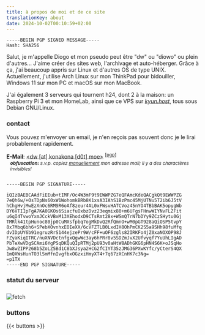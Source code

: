```yaml
---
title: à propos de moi et de ce site
translationKey: about
date: 2024-10-02T00:10:59+02:00
---
```


<span style="user-select: all;">

```plain
-----BEGIN PGP SIGNED MESSAGE-----
Hash: SHA256
```

Salut, je m'appelle Diogo et mon pseudo peut être "dw" ou "diowo" ou plein d'autres... J'aime créer des sites web, l'archivage et auto-héberger. Grâce à ça, j'ai beaucoup appris sur Linux et d'autres OS de type UNIX. Actuellement, j'utilise Arch Linux sur mon ThinkPad pour bidouiller, Windows 11 sur mon PC et macOS sur mon MacBook.

J'ai également 3 serveurs qui tournent h24, dont 2 à la maison: un Raspberry Pi 3 et mon HomeLab, ainsi que ce VPS sur *[kyun.host](https://kyun.host)*, tous sous Debian GNU/Linux.

### contact

Vous pouvez m'envoyer un email, je n'en reçois pas souvent donc je le lirai probablement rapidement.

**E-Mail**: <a href="mailto:%64%77%40%6b%6f%6e%61%6b%6f%6e%61%2e%6d%6f%65"><⁪⁪⁪d⁪⁪w⁪⁪ ⁪⁪[⁪⁪a⁪⁪t⁪⁪]⁪⁪ k⁪⁪o⁪⁪n⁪⁪a⁪⁪k⁪⁪o⁪⁪n⁪⁪a⁪⁪ ⁪⁪[⁪⁪d⁪⁪0⁪⁪t⁪⁪]⁪⁪ ⁪⁪m⁪⁪o⁪⁪e⁪⁪></a> <sup>[[pgp](/dw%20(F646EDE4)%20%E2%80%93%20Public.asc)]</sup>

<p style="position: relative; bottom: 12px; margin-bottom: 0; font-size: 12px; margin-left: 10px;"><i><b>obfuscation:</b> s.v.p. copiez <u>manuellement</u> mon adresse mail; il y a des charactères invisibles!</i></p>

```plain
-----BEGIN PGP SIGNATURE-----

iQIzBAEBCAAdFiEEub+tIMF/Oc4W3mF9t9EWWPZG7eQFAmcKdeQACgkQt9EWWPZG
7eQh6w/+OsTDpNs60xW1WohomkBRb8K1xsA3IAhS1BzPmc45MjUTNu5T2ib6J5tV
hChgHvjMwEzXnOc6RM9R6oAf8zeur4AL0xFWsvHATCVoz45nYO4TBbBAK5opygWb
DY6VTIIpFgA7KA0GKOs6SiacfuOxbzDvz23eqmix80+m6UFgsFHnwWIYNvFLZFit
u6qI4TvwoYxmJCckVBxM13XEhodxD9CTsRmt28x+WSmQTrN7bDYy9ZCzSHytu0Gj
TMRlk41tpHunoc80jp0CuMXsfpbq7ogMkDvQ2RfQmnO+wM0pGT928aQiOSP5tvpY
8x7Mbq6bh6+SPebXOvnhxEOIeXX/6cVFZTLB0LxdIH8OhPmCK2S5a9SHh98fuMfq
dvIDpUY6b91egruzRrS144ejzePr9W/cFF+uOF6zgls82IRKFo4jZ0xaNOXOP98J
FZyaKiqITRC/nuXNVDctnfgxQgwWc3ay6hPRr8v5SDZmJvX2Ufvyqf7YuUhLIgAD
PbTeXwVDgSCAmi6YgPSqDKQuQIpRTMj2pU93v0aHtW8ADhGKG6pHN4S6K+oJSqHo
Jw8wZIPP268b5ZoLZ5Bd1C8bXJsya2HCG2fCIYT35zJMG36PXwKYfc/yCterS4QX
1mQXWsHunTO3lSmMfnIvgfbxOGzxiHmyXT4+7q67zXCnHK7c3Ng=
=p1TX
-----END PGP SIGNATURE-----
```

</span>

### statut du serveur

<img style="margin-top: 8px" src="https://konakona.moe/fetch.png" alt="fetch">

### buttons

{{< buttons >}}
